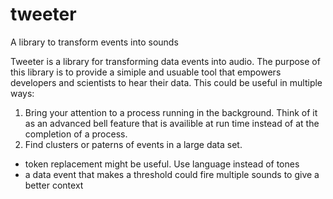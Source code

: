 tweeter
=======

A library to transform events into sounds 

Tweeter is a library for transforming data events into audio. The purpose of this library is to provide a simiple and usuable tool that empowers developers and scientists to hear their data. This could be useful in multiple ways:
1) Bring your attention to a process running in the background. Think of it as an advanced bell feature that is availible at run time instead of at the completion of a process. 
2) Find clusters or paterns of events in a large data set. 
  * token replacement might be useful. Use language instead of tones
  * a data event that makes a threshold could fire multiple sounds to give a better context
